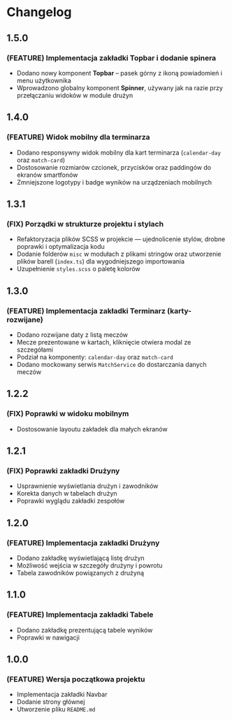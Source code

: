 # Changelog

## 1.5.0

### (FEATURE) Implementacja zakładki Topbar i dodanie spinera

* Dodano nowy komponent **Topbar** – pasek górny z ikoną powiadomień i menu użytkownika
* Wprowadzono globalny komponent **Spinner**, używany jak na razie przy przełączaniu widoków w module drużyn

## 1.4.0

### (FEATURE) Widok mobilny dla terminarza

* Dodano responsywny widok mobilny dla kart terminarza (`calendar-day` oraz `match-card`)
* Dostosowanie rozmiarów czcionek, przycisków oraz paddingów do ekranów smartfonów
* Zmniejszone logotypy i badge wyników na urządzeniach mobilnych

## 1.3.1

### (FIX) Porządki w strukturze projektu i stylach

* Refaktoryzacja plików SCSS w projekcie — ujednolicenie stylów, drobne poprawki i optymalizacja kodu
* Dodanie folderów `misc` w modułach z plikami stringów oraz utworzenie plików barell (`index.ts`) dla wygodniejszego importowania
* Uzupełnienie `styles.scss` o paletę kolorów


## 1.3.0

### (FEATURE) Implementacja zakładki Terminarz (karty-rozwijane)
* Dodano rozwijane daty z listą meczów
* Mecze prezentowane w kartach, kliknięcie otwiera modal ze szczegółami
* Podział na komponenty: `calendar-day` oraz `match-card`
* Dodano mockowany serwis `MatchService` do dostarczania danych meczów

## 1.2.2

### (FIX) Poprawki w widoku mobilnym

* Dostosowanie layoutu zakładek dla małych ekranów

## 1.2.1

### (FIX) Poprawki zakładki Drużyny

* Usprawnienie wyświetlania drużyn i zawodników
* Korekta danych w tabelach drużyn
* Poprawki wyglądu zakładki zespołów

## 1.2.0

### (FEATURE) Implementacja zakładki Drużyny

* Dodano zakładkę wyświetlającą listę drużyn
* Możliwość wejścia w szczegóły drużyny i powrotu
* Tabela zawodników powiązanych z drużyną

## 1.1.0

### (FEATURE) Implementacja zakładki Tabele

* Dodano zakładkę prezentującą tabele wyników
* Poprawki w nawigacji

## 1.0.0

### (FEATURE) Wersja początkowa projektu

* Implementacja zakładki Navbar
* Dodanie strony głównej
* Utworzenie pliku `README.md`
